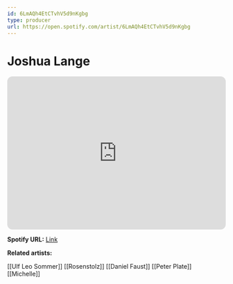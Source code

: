 ```yaml
---
id: 6LmAQh4EtCTvhV5d9nKgbg
type: producer
url: https://open.spotify.com/artist/6LmAQh4EtCTvhV5d9nKgbg
---
```

# Joshua Lange

<iframe style="border-radius:12px" src="https://open.spotify.com/embed/artist/6LmAQh4EtCTvhV5d9nKgbg" width="100%" height="352" frameBorder="0" allowfullscreen="" allow="autoplay; clipboard-write; encrypted-media; fullscreen; picture-in-picture" loading="lazy"></iframe>

**Spotify URL:** [Link](https://open.spotify.com/artist/6LmAQh4EtCTvhV5d9nKgbg)

**Related artists:**

[[Ulf Leo Sommer]]
[[Rosenstolz]]
[[Daniel Faust]]
[[Peter Plate]]
[[Michelle]]
